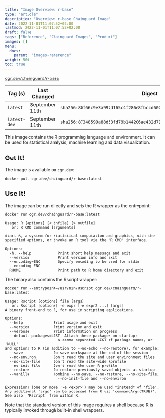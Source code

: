 ```yaml
---
title: "Image Overview: r-base"
type: "article"
description: "Overview: r-base Chainguard Image"
date: 2022-11-01T11:07:52+02:00
lastmod: 2022-11-01T11:07:52+02:00
draft: false
tags: ["Reference", "Chainguard Images", "Product"]
images: []
menu:
  docs:
    parent: "images-reference"
weight: 500
toc: true
---
```


[cgr.dev/chainguard/r-base](https://github.com/chainguard-images/images/tree/main/images/r-base)

| Tag (s)       | Last Changed   | Digest                                                                    |
|---------------|----------------|---------------------------------------------------------------------------|
|  `latest`     | September 11th | `sha256:80f66c9e3a997d165c4f286e8fbccd6076170b463f146f724d503e031a5c4bd7` |
|  `latest-dev` | September 11th | `sha256:87348599a88d53fd79b144206ae432d79f94f95d414a93faa20d784633203621` |



This image contains the R programming language and environment.
It can be used for statistical analysis, machine learning and data visualization.

## Get It!

The image is available on `cgr.dev`:

```
docker pull cgr.dev/chainguard/r-base:latest
```

## Use It!

The image can be run directly and sets the R wrapper as the entrypoint:

```shell
docker run cgr.dev/chainguard/r-base:latest

Usage: R [options] [< infile] [> outfile]
   or: R CMD command [arguments]

Start R, a system for statistical computation and graphics, with the
specified options, or invoke an R tool via the 'R CMD' interface.

Options:
  -h, --help            Print short help message and exit
  --version             Print version info and exit
  --encoding=ENC        Specify encoding to be used for stdin
  --encoding ENC
  RHOME                 Print path to R home directory and exit
```

The binary also contains the Rscript wrapper:

```shell
docker run --entrypoint=/usr/bin/Rscript cgr.dev/chainguard/r-base:latest

Usage: Rscript [options] file [args]
   or: Rscript [options] -e expr [-e expr2 ...] [args]
A binary front-end to R, for use in scripting applications.

Options:
  --help              Print usage and exit
  --version           Print version and exit
  --verbose           Print information on progress
  --default-packages=LIST  Attach these packages on startup;
                        a comma-separated LIST of package names, or 'NULL'
and options to R (in addition to --no-echo --no-restore), for example:
  --save              Do save workspace at the end of the session
  --no-environ        Don't read the site and user environment files
  --no-site-file      Don't read the site-wide Rprofile
  --no-init-file      Don't read the user R profile
  --restore           Do restore previously saved objects at startup
  --vanilla           Combine --no-save, --no-restore, --no-site-file,
                        --no-init-file and --no-environ

Expressions (one or more '-e <expr>') may be used *instead* of 'file'.
Any additional 'args' can be accessed from R via 'commandArgs(TRUE)'.
See also  ?Rscript  from within R.
```

Note that the standard version of this image requires a shell because R is typically
invoked through built-in shell wrappers.

